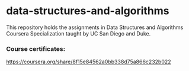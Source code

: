 # data-structures-and-algorithms

This repository holds the assignments in Data Structures and Algorithms Coursera Specialization taught by UC San Diego and Duke.

### Course certificates:
https://coursera.org/share/8f15e84562a0bb338d75a866c232b022
